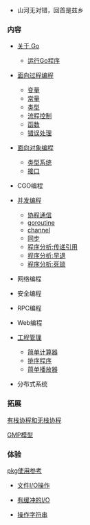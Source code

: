 
* 山河无对错，回首是兹乡

### 内容

* [关于 Go](ch01)
   * [运行Go程序](ch01/01_运行Go程序.md)

* [面向过程编程](ch02)
   * [变量](ch02/01_变量.md)
   * [常量](ch02/02_常量.md)
   * [类型](ch02/03_类型.md)
   * [流程控制](ch02/04_流程控制.md)
   * [函数](ch02/05_函数.md)
   * [错误处理](ch02/06_错误处理.md)

* [面向对象编程](ch03)
   * [类型系统](ch03/01_类型系统.md)
   * [接口](ch03/02_接口.md)

* CGO编程

* [并发编程](ch05)
   * [协程通信](ch05/01_协程通信.md)
   * [goroutine](ch05/02_goroutine.md)
   * [channel](ch05/03_channel.md)
   * [同步](ch05/04_同步.md)
   * [程序分析:传递引用](ch05/10_程序分析_传递引用.md)
   * [程序分析:早退](ch05/10_程序分析_早退.md)
   * [程序分析:死锁](ch05/10_程序分析_死锁.md)

* 网络编程

* 安全编程

* RPC编程

* Web编程

* [工程管理](ch10)
   * [简单计算器](ch10/01_calc)
   * [排序程序](ch10/02_sorter)
   * [简单播放器](ch10/03_musicplayer)

* 分布式系统


### 拓展

[有栈协程和无栈协程](https://zhuanlan.zhihu.com/p/330606651?utm_source=qq&utm_medium=social&utm_oi=736889433357307904)

[GMP模型](https://www.cnblogs.com/sunsky303/p/9705727.html)


### 体验

[pkg使用参考](https://docs.studygolang.com/pkg/)


* [文件I/O操作](ex01/01_file.md)
* [有缓冲的I/O](ex01/02_bufio.md)

* [操作字符串](ex02/01_strings.md)

